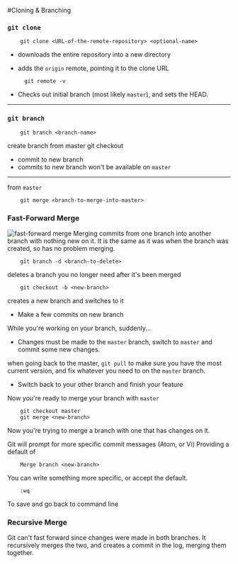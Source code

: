#Cloning & Branching

### `git clone`

		git clone <URL-of-the-remote-repository> <optional-name>

* downloads the entire repository into a new directory
* adds the `origin` remote, pointing it to the clone URL

		git remote -v

* Checks out initial branch (most likely `master`), and sets the HEAD.

___

### `git branch`

		git branch <branch-name>
create branch from master
		git checkout <branch-name>

* commit to new branch
* commits to new branch won't be available on `master`
___


from `master` 

		git merge <branch-to-merge-into-master>

### Fast-Forward Merge
![fast-forward merge]()
Merging commits from one branch into another branch with nothing new on it. It is the same as it was when the branch was created, so has no problem merging.  

		git branch -d <branch-to-delete>

deletes a branch you no longer need after it's been merged

		git checkout -b <new-branch>

creates a new branch and switches to it 

* Make a few commits on new branch

While you're working on your branch, suddenly...

* Changes must be made to the `master` branch, switch to `master` and commit some new changes. 

when going back to the master, `git pull` to make sure you have the most current version, and fix whatever you need to on the `master` branch.

* Switch back to your other branch and finish your feature

Now you're ready to merge your branch with `master` 

		git checkout master
		git merge <new-branch>

Now you're trying to merge a branch with one that has changes on it.

Git will prompt for more specific commit messages (Atom, or Vi)
Providing a default of 

		Merge branch <new-branch>

You can write something more specific, or accept the default.

		:wq

To save and go back to command line

### Recursive Merge
Git can't fast forward since changes were made in both branches. It recursively merges the two, and creates a commit in the log, merging them together.


